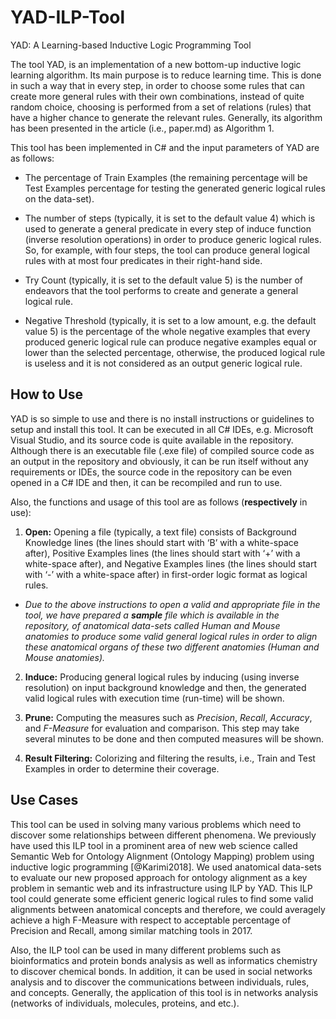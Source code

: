 # YAD-ILP-Tool
YAD: A Learning-based Inductive Logic Programming Tool 

The tool YAD, is an implementation of a new bottom-up inductive logic learning algorithm. 
Its main purpose is to reduce learning time. This is done in such a way that in every step, in order to choose some rules that 
can create more general rules with their own combinations, instead of quite random choice, choosing is performed from a set of 
relations (rules) that have a higher chance to generate the relevant rules. Generally, its algorithm has been presented in the 
article (i.e., paper.md) as Algorithm 1.

This tool has been implemented in C# and the input parameters of YAD are as follows:

  - The percentage of Train Examples (the remaining percentage will be Test Examples percentage for testing the generated 
  generic logical rules on the data-set).

  - The number of steps (typically, it is set to the default value 4) which is used to generate a general predicate in every 
  step of induce function (inverse resolution operations) in order to produce generic logical rules. So, for example, with four 
  steps, the tool can produce general logical rules with at most four predicates in their right-hand side.

  - Try Count (typically, it is set to the default value 5) is the number of endeavors that the tool performs to create and 
  generate a general logical rule.

  - Negative Threshold (typically, it is set to a low amount, e.g. the default value 5) is the percentage of the whole negative 
  examples that every produced generic logical rule can produce negative examples equal or lower than the selected percentage, 
  otherwise, the produced logical rule is useless and it is not considered as an output generic logical rule.

## How to Use

YAD is so simple to use and there is no install instructions or guidelines to setup and install this tool. It can be executed 
in all C# IDEs, e.g. Microsoft Visual Studio, and its source code is quite available in the repository. Although there is an 
executable file (.exe file) of compiled source code as an output in the repository and obviously, it can be run itself without 
any requirements or IDEs, the source code in the repository can be even opened in a C# IDE and then, it can be recompiled and run to 
use.

Also, the functions and usage of this tool are as follows (**respectively** in use):

   1. **Open:** Opening a file (typically, a text file) consists of Background Knowledge lines (the lines should start with ‘B’ with a white-space after), Positive Examples lines (the lines should start with ‘+’ with a white-space after), and Negative Examples lines (the lines should start with ‘-’ with a white-space after) in first-order logic format as logical rules.
   
   - *Due to the above instructions to open a valid and appropriate file in the tool, we have prepared a **sample** file which is* *available in the repository, of anatomical data-sets called Human and Mouse anatomies to produce some valid general logical rules in* *order to align these anatomical organs of these two different anatomies (Human and Mouse anatomies).*

   2. **Induce:** Producing general logical rules by inducing (using inverse resolution) on input background knowledge and then, the 
   generated valid logical rules with execution time (run-time) will be shown. 

   3. **Prune:** Computing the measures such as *Precision*, *Recall*, *Accuracy*, and *F-Measure* for evaluation and comparison. This step may take several minutes to be done and then computed measures will be shown.

   4. **Result Filtering:** Colorizing and filtering the results, i.e., Train and Test Examples in order to determine their coverage.

## Use Cases

This tool can be used in solving many various problems which need to discover some relationships between different phenomena. 
We previously have used this ILP tool in a prominent area of new web science called Semantic Web for Ontology Alignment (Ontology 
Mapping) problem using inductive logic programming [@Karimi2018]. We used anatomical data-sets to evaluate our new proposed approach 
for ontology alignment as a key problem in semantic web and its infrastructure using ILP by YAD. This ILP tool could generate some 
efficient generic logical rules to find some valid alignments between anatomical concepts and therefore, we could averagely achieve 
a high F-Measure with respect to acceptable percentage of Precision and Recall, among similar matching tools in 2017.

Also, the ILP tool can be used in many different problems such as bioinformatics and protein bonds analysis as well as informatics 
chemistry to discover chemical bonds. In addition, it can be used in social networks analysis and to discover the communications 
between individuals, rules, and concepts. Generally, the application of this tool is in networks analysis (networks of individuals, 
molecules, proteins, and etc.).

